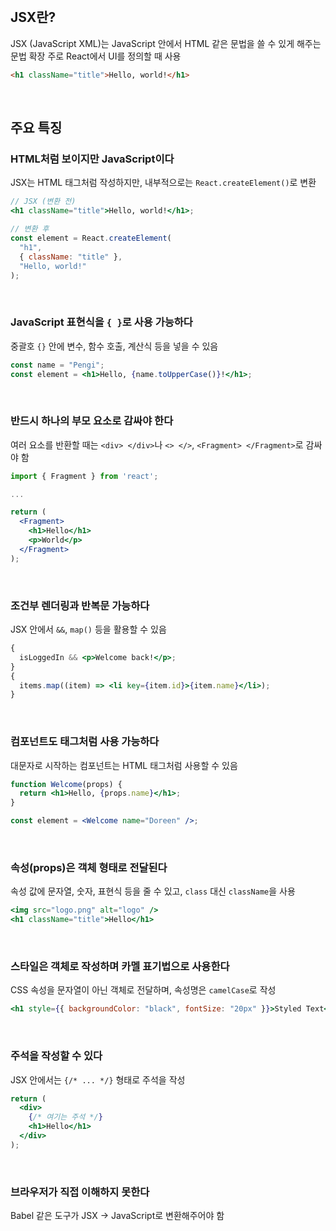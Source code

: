 <br />

## JSX란?

JSX (JavaScript XML)는 JavaScript 안에서 HTML 같은 문법을 쓸 수 있게 해주는 문법 확장
주로 React에서 UI를 정의할 때 사용

```html
<h1 className="title">Hello, world!</h1>
```

<br />

## 주요 특징

### HTML처럼 보이지만 JavaScript이다

JSX는 HTML 태그처럼 작성하지만, 내부적으로는 `React.createElement()`로 변환

```jsx
// JSX (변환 전)
<h1 className="title">Hello, world!</h1>;

// 변환 후
const element = React.createElement(
  "h1",
  { className: "title" },
  "Hello, world!"
);
```

<br />

### JavaScript 표현식을 `{ }`로 사용 가능하다

중괄호 `{}` 안에 변수, 함수 호출, 계산식 등을 넣을 수 있음

```jsx
const name = "Pengi";
const element = <h1>Hello, {name.toUpperCase()}!</h1>;
```

<br />

### 반드시 하나의 부모 요소로 감싸야 한다

여러 요소를 반환할 때는 `<div> </div>`나 `<> </>`, `<Fragment> </Fragment>`로 감싸야 함

```jsx
import { Fragment } from 'react';

...

return (
  <Fragment>
    <h1>Hello</h1>
    <p>World</p>
  </Fragment>
);
```

<br />

### 조건부 렌더링과 반복문 가능하다

JSX 안에서 `&&`, `map()` 등을 활용할 수 있음

```jsx
{
  isLoggedIn && <p>Welcome back!</p>;
}
{
  items.map((item) => <li key={item.id}>{item.name}</li>);
}
```

<br />

### 컴포넌트도 태그처럼 사용 가능하다

대문자로 시작하는 컴포넌트는 HTML 태그처럼 사용할 수 있음

```jsx
function Welcome(props) {
  return <h1>Hello, {props.name}</h1>;
}

const element = <Welcome name="Doreen" />;
```

<br />

### 속성(props)은 객체 형태로 전달된다

속성 값에 문자열, 숫자, 표현식 등을 줄 수 있고, `class` 대신 `className`을 사용

```jsx
<img src="logo.png" alt="logo" />
<h1 className="title">Hello</h1>
```

<br />

### 스타일은 객체로 작성하며 카멜 표기법으로 사용한다

CSS 속성을 문자열이 아닌 객체로 전달하며, 속성명은 `camelCase`로 작성

```jsx
<h1 style={{ backgroundColor: "black", fontSize: "20px" }}>Styled Text</h1>
```

<br />

### 주석을 작성할 수 있다

JSX 안에서는 `{/* ... */}` 형태로 주석을 작성

```jsx
return (
  <div>
    {/* 여기는 주석 */}
    <h1>Hello</h1>
  </div>
);
```

<br />

### 브라우저가 직접 이해하지 못한다

Babel 같은 도구가 JSX → JavaScript로 변환해주어야 함

<br />
<br />
<br />
<br />
